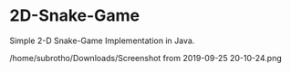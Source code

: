 # 2D-Snake-Game
Simple 2-D Snake-Game Implementation in Java.

/home/subrotho/Downloads/Screenshot from 2019-09-25 20-10-24.png
